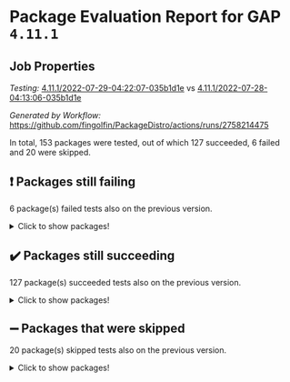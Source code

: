 # Package Evaluation Report for GAP `4.11.1`

## Job Properties

*Testing:* [4.11.1/2022-07-29-04:22:07-035b1d1e](https://github.com/fingolfin/PackageDistro/blob/data/reports/4.11.1/2022-07-29-04:22:07-035b1d1e) vs [4.11.1/2022-07-28-04:13:06-035b1d1e](https://github.com/fingolfin/PackageDistro/blob/data/reports/4.11.1/2022-07-28-04:13:06-035b1d1e)

*Generated by Workflow:* https://github.com/fingolfin/PackageDistro/actions/runs/2758214475

In total, 153 packages were tested, out of which 127 succeeded, 6 failed and 20 were skipped.

## :exclamation: Packages still failing

6 package(s) failed tests also on the previous version.
<details><summary>Click to show packages!</summary>

- fining 1.4.1 [(failure)](https://github.com/fingolfin/PackageDistro/runs/7572639936?check_suite_focus=true)
- francy 1.2.4 [(failure)](https://github.com/fingolfin/PackageDistro/runs/7572640274?check_suite_focus=true)
- hap 1.44 [(failure)](https://github.com/fingolfin/PackageDistro/runs/7572640834?check_suite_focus=true)
- packagemanager 1.2 [(failure)](https://github.com/fingolfin/PackageDistro/runs/7572642722?check_suite_focus=true)
- recog 1.3.2 [(failure)](https://github.com/fingolfin/PackageDistro/runs/7572643423?check_suite_focus=true)
- semigroups 4.0.0 [(failure)](https://github.com/fingolfin/PackageDistro/runs/7572643627?check_suite_focus=true)
</details>

## :heavy_check_mark: Packages still succeeding

127 package(s) succeeded tests also on the previous version.
<details><summary>Click to show packages!</summary>

- ace 5.4 [(success)](https://github.com/fingolfin/PackageDistro/runs/7572637722?check_suite_focus=true)
- aclib 1.3.2 [(success)](https://github.com/fingolfin/PackageDistro/runs/7572637792?check_suite_focus=true)
- agt 0.2 [(success)](https://github.com/fingolfin/PackageDistro/runs/7572637841?check_suite_focus=true)
- alnuth 3.2.1 [(success)](https://github.com/fingolfin/PackageDistro/runs/7572637898?check_suite_focus=true)
- anupq 3.2.6 [(success)](https://github.com/fingolfin/PackageDistro/runs/7572637961?check_suite_focus=true)
- atlasrep 2.1.2 [(success)](https://github.com/fingolfin/PackageDistro/runs/7572638016?check_suite_focus=true)
- autodoc 2022.07.10 [(success)](https://github.com/fingolfin/PackageDistro/runs/7572638087?check_suite_focus=true)
- automata 1.15 [(success)](https://github.com/fingolfin/PackageDistro/runs/7572638153?check_suite_focus=true)
- automgrp 1.3.2 [(success)](https://github.com/fingolfin/PackageDistro/runs/7572638217?check_suite_focus=true)
- autpgrp 1.10.2 [(success)](https://github.com/fingolfin/PackageDistro/runs/7572638311?check_suite_focus=true)
- cap 2022.06-05 [(success)](https://github.com/fingolfin/PackageDistro/runs/7572638375?check_suite_focus=true)
- caratinterface 2.3.3 [(success)](https://github.com/fingolfin/PackageDistro/runs/7572638413?check_suite_focus=true)
- cddinterface 2020.06.24 [(success)](https://github.com/fingolfin/PackageDistro/runs/7572638489?check_suite_focus=true)
- circle 1.6.5 [(success)](https://github.com/fingolfin/PackageDistro/runs/7572638554?check_suite_focus=true)
- classicpres 1.22 [(success)](https://github.com/fingolfin/PackageDistro/runs/7572638618?check_suite_focus=true)
- cohomolo 1.6.10 [(success)](https://github.com/fingolfin/PackageDistro/runs/7572638667?check_suite_focus=true)
- congruence 1.2.4 [(success)](https://github.com/fingolfin/PackageDistro/runs/7572638737?check_suite_focus=true)
- corelg 1.56 [(success)](https://github.com/fingolfin/PackageDistro/runs/7572638808?check_suite_focus=true)
- crime 1.6 [(success)](https://github.com/fingolfin/PackageDistro/runs/7572638870?check_suite_focus=true)
- crisp 1.4.5 [(success)](https://github.com/fingolfin/PackageDistro/runs/7572638915?check_suite_focus=true)
- crypting 0.10 [(success)](https://github.com/fingolfin/PackageDistro/runs/7572638958?check_suite_focus=true)
- cryst 4.1.24 [(success)](https://github.com/fingolfin/PackageDistro/runs/7572639011?check_suite_focus=true)
- crystcat 1.1.9 [(success)](https://github.com/fingolfin/PackageDistro/runs/7572639056?check_suite_focus=true)
- ctbllib 1.3.4 [(success)](https://github.com/fingolfin/PackageDistro/runs/7572639121?check_suite_focus=true)
- cubefree 1.19 [(success)](https://github.com/fingolfin/PackageDistro/runs/7572639174?check_suite_focus=true)
- curlinterface 2.2.2 [(success)](https://github.com/fingolfin/PackageDistro/runs/7572639245?check_suite_focus=true)
- cvec 2.7.5 [(success)](https://github.com/fingolfin/PackageDistro/runs/7572639294?check_suite_focus=true)
- datastructures 0.2.7 [(success)](https://github.com/fingolfin/PackageDistro/runs/7572639346?check_suite_focus=true)
- deepthought 1.0.5 [(success)](https://github.com/fingolfin/PackageDistro/runs/7572639400?check_suite_focus=true)
- design 1.7 [(success)](https://github.com/fingolfin/PackageDistro/runs/7572639462?check_suite_focus=true)
- difsets 2.3.1 [(success)](https://github.com/fingolfin/PackageDistro/runs/7572639508?check_suite_focus=true)
- digraphs 1.5.3 [(success)](https://github.com/fingolfin/PackageDistro/runs/7572639545?check_suite_focus=true)
- edim 1.3.5 [(success)](https://github.com/fingolfin/PackageDistro/runs/7572639585?check_suite_focus=true)
- example 4.3.1 [(success)](https://github.com/fingolfin/PackageDistro/runs/7572639643?check_suite_focus=true)
- factint 1.6.3 [(success)](https://github.com/fingolfin/PackageDistro/runs/7572639692?check_suite_focus=true)
- ferret 1.0.8 [(success)](https://github.com/fingolfin/PackageDistro/runs/7572639756?check_suite_focus=true)
- fga 1.4.0 [(success)](https://github.com/fingolfin/PackageDistro/runs/7572639822?check_suite_focus=true)
- float 1.0.3 [(success)](https://github.com/fingolfin/PackageDistro/runs/7572639993?check_suite_focus=true)
- format 1.4.3 [(success)](https://github.com/fingolfin/PackageDistro/runs/7572640039?check_suite_focus=true)
- forms 1.2.8 [(success)](https://github.com/fingolfin/PackageDistro/runs/7572640110?check_suite_focus=true)
- fplsa 1.2.5 [(success)](https://github.com/fingolfin/PackageDistro/runs/7572640161?check_suite_focus=true)
- fr 2.4.8 [(success)](https://github.com/fingolfin/PackageDistro/runs/7572640213?check_suite_focus=true)
- fwtree 1.3 [(success)](https://github.com/fingolfin/PackageDistro/runs/7572640323?check_suite_focus=true)
- gbnp 1.0.5 [(success)](https://github.com/fingolfin/PackageDistro/runs/7572640402?check_suite_focus=true)
- generalizedmorphismsforcap 2022.05-01 [(success)](https://github.com/fingolfin/PackageDistro/runs/7572640480?check_suite_focus=true)
- genss 1.6.6 [(success)](https://github.com/fingolfin/PackageDistro/runs/7572640533?check_suite_focus=true)
- gradedringforhomalg 2022.06-01 [(success)](https://github.com/fingolfin/PackageDistro/runs/7572640595?check_suite_focus=true)
- grape 4.8.5 [(success)](https://github.com/fingolfin/PackageDistro/runs/7572640651?check_suite_focus=true)
- groupoids 1.69 [(success)](https://github.com/fingolfin/PackageDistro/runs/7572640694?check_suite_focus=true)
- grpconst 2.6.2 [(success)](https://github.com/fingolfin/PackageDistro/runs/7572640726?check_suite_focus=true)
- guarana 0.96.3 [(success)](https://github.com/fingolfin/PackageDistro/runs/7572640764?check_suite_focus=true)
- guava 3.16 [(success)](https://github.com/fingolfin/PackageDistro/runs/7572640800?check_suite_focus=true)
- hapcryst 0.1.14 [(success)](https://github.com/fingolfin/PackageDistro/runs/7572640878?check_suite_focus=true)
- hecke 1.5.3 [(success)](https://github.com/fingolfin/PackageDistro/runs/7572640927?check_suite_focus=true)
- help 3.5 [(success)](https://github.com/fingolfin/PackageDistro/runs/7572640967?check_suite_focus=true)
- idrel 2.44 [(success)](https://github.com/fingolfin/PackageDistro/runs/7572641009?check_suite_focus=true)
- images 1.3.1 [(success)](https://github.com/fingolfin/PackageDistro/runs/7572641069?check_suite_focus=true)
- intpic 0.3.0 [(success)](https://github.com/fingolfin/PackageDistro/runs/7572641119?check_suite_focus=true)
- io 4.7.2 [(success)](https://github.com/fingolfin/PackageDistro/runs/7572641173?check_suite_focus=true)
- irredsol 1.4.3 [(success)](https://github.com/fingolfin/PackageDistro/runs/7572641220?check_suite_focus=true)
- json 2.1.0 [(success)](https://github.com/fingolfin/PackageDistro/runs/7572641276?check_suite_focus=true)
- jupyterkernel 1.4.1 [(success)](https://github.com/fingolfin/PackageDistro/runs/7572641326?check_suite_focus=true)
- jupyterviz 1.5.1 [(success)](https://github.com/fingolfin/PackageDistro/runs/7572641385?check_suite_focus=true)
- kan 1.34 [(success)](https://github.com/fingolfin/PackageDistro/runs/7572641438?check_suite_focus=true)
- kbmag 1.5.9 [(success)](https://github.com/fingolfin/PackageDistro/runs/7572641499?check_suite_focus=true)
- laguna 3.9.5 [(success)](https://github.com/fingolfin/PackageDistro/runs/7572641564?check_suite_focus=true)
- liealgdb 2.2.1 [(success)](https://github.com/fingolfin/PackageDistro/runs/7572641610?check_suite_focus=true)
- liepring 2.6 [(success)](https://github.com/fingolfin/PackageDistro/runs/7572641672?check_suite_focus=true)
- liering 2.4.2 [(success)](https://github.com/fingolfin/PackageDistro/runs/7572641725?check_suite_focus=true)
- linearalgebraforcap 2022.06-03 [(success)](https://github.com/fingolfin/PackageDistro/runs/7572641770?check_suite_focus=true)
- loops 3.4.1 [(success)](https://github.com/fingolfin/PackageDistro/runs/7572641805?check_suite_focus=true)
- lpres 1.0.3 [(success)](https://github.com/fingolfin/PackageDistro/runs/7572641849?check_suite_focus=true)
- majoranaalgebras 1.4 [(success)](https://github.com/fingolfin/PackageDistro/runs/7572641924?check_suite_focus=true)
- mapclass 1.4.5 [(success)](https://github.com/fingolfin/PackageDistro/runs/7572641981?check_suite_focus=true)
- matgrp 0.64 [(success)](https://github.com/fingolfin/PackageDistro/runs/7572642039?check_suite_focus=true)
- modisom 2.5.2 [(success)](https://github.com/fingolfin/PackageDistro/runs/7572642088?check_suite_focus=true)
- modulepresentationsforcap 2022.05-03 [(success)](https://github.com/fingolfin/PackageDistro/runs/7572642144?check_suite_focus=true)
- monoidalcategories 2022.06-07 [(success)](https://github.com/fingolfin/PackageDistro/runs/7572642199?check_suite_focus=true)
- nconvex 2020.11-04 [(success)](https://github.com/fingolfin/PackageDistro/runs/7572642246?check_suite_focus=true)
- nilmat 1.4.1 [(success)](https://github.com/fingolfin/PackageDistro/runs/7572642299?check_suite_focus=true)
- nock 1.5 [(success)](https://github.com/fingolfin/PackageDistro/runs/7572642350?check_suite_focus=true)
- normalizinterface 1.3.3 [(success)](https://github.com/fingolfin/PackageDistro/runs/7572642397?check_suite_focus=true)
- nq 2.5.8 [(success)](https://github.com/fingolfin/PackageDistro/runs/7572642463?check_suite_focus=true)
- numericalsgps 1.3.0 [(success)](https://github.com/fingolfin/PackageDistro/runs/7572642524?check_suite_focus=true)
- openmath 11.5.1 [(success)](https://github.com/fingolfin/PackageDistro/runs/7572642600?check_suite_focus=true)
- orb 4.8.4 [(success)](https://github.com/fingolfin/PackageDistro/runs/7572642668?check_suite_focus=true)
- patternclass 2.4.2 [(success)](https://github.com/fingolfin/PackageDistro/runs/7572642801?check_suite_focus=true)
- permut 2.0.4 [(success)](https://github.com/fingolfin/PackageDistro/runs/7572642883?check_suite_focus=true)
- polenta 1.3.10 [(success)](https://github.com/fingolfin/PackageDistro/runs/7572642940?check_suite_focus=true)
- polymaking 0.8.6 [(success)](https://github.com/fingolfin/PackageDistro/runs/7572642992?check_suite_focus=true)
- primgrp 3.4.2 [(success)](https://github.com/fingolfin/PackageDistro/runs/7572643046?check_suite_focus=true)
- profiling 2.5.0 [(success)](https://github.com/fingolfin/PackageDistro/runs/7572643104?check_suite_focus=true)
- qpa 1.33 [(success)](https://github.com/fingolfin/PackageDistro/runs/7572643162?check_suite_focus=true)
- quagroup 1.8.3 [(success)](https://github.com/fingolfin/PackageDistro/runs/7572643228?check_suite_focus=true)
- radiroot 2.9 [(success)](https://github.com/fingolfin/PackageDistro/runs/7572643275?check_suite_focus=true)
- rcwa 4.6.4 [(success)](https://github.com/fingolfin/PackageDistro/runs/7572643316?check_suite_focus=true)
- rds 1.8 [(success)](https://github.com/fingolfin/PackageDistro/runs/7572643375?check_suite_focus=true)
- repndecomp 1.2.1 [(success)](https://github.com/fingolfin/PackageDistro/runs/7572643473?check_suite_focus=true)
- repsn 3.1.0 [(success)](https://github.com/fingolfin/PackageDistro/runs/7572643521?check_suite_focus=true)
- resclasses 4.7.2 [(success)](https://github.com/fingolfin/PackageDistro/runs/7572643550?check_suite_focus=true)
- scscp 2.3.1 [(success)](https://github.com/fingolfin/PackageDistro/runs/7572643587?check_suite_focus=true)
- sglppow 2.2 [(success)](https://github.com/fingolfin/PackageDistro/runs/7572643662?check_suite_focus=true)
- sgpviz 0.999.5 [(success)](https://github.com/fingolfin/PackageDistro/runs/7572643701?check_suite_focus=true)
- simpcomp 2.1.14 [(success)](https://github.com/fingolfin/PackageDistro/runs/7572643733?check_suite_focus=true)
- singular 2020.12.18 [(success)](https://github.com/fingolfin/PackageDistro/runs/7572643775?check_suite_focus=true)
- sla 1.5.3 [(success)](https://github.com/fingolfin/PackageDistro/runs/7572643812?check_suite_focus=true)
- smallgrp 1.5 [(success)](https://github.com/fingolfin/PackageDistro/runs/7572643859?check_suite_focus=true)
- smallsemi 0.6.13 [(success)](https://github.com/fingolfin/PackageDistro/runs/7572643934?check_suite_focus=true)
- sonata 2.9.4 [(success)](https://github.com/fingolfin/PackageDistro/runs/7572643995?check_suite_focus=true)
- sophus 1.25 [(success)](https://github.com/fingolfin/PackageDistro/runs/7572644068?check_suite_focus=true)
- spinsym 1.5.2 [(success)](https://github.com/fingolfin/PackageDistro/runs/7572644126?check_suite_focus=true)
- symbcompcc 1.3.2 [(success)](https://github.com/fingolfin/PackageDistro/runs/7572644213?check_suite_focus=true)
- thelma 1.3 [(success)](https://github.com/fingolfin/PackageDistro/runs/7572644275?check_suite_focus=true)
- tomlib 1.2.9 [(success)](https://github.com/fingolfin/PackageDistro/runs/7572644364?check_suite_focus=true)
- toric 1.9.5 [(success)](https://github.com/fingolfin/PackageDistro/runs/7572644412?check_suite_focus=true)
- transgrp 3.6.2 [(success)](https://github.com/fingolfin/PackageDistro/runs/7572644484?check_suite_focus=true)
- ugaly 4.0.2 [(success)](https://github.com/fingolfin/PackageDistro/runs/7572644543?check_suite_focus=true)
- unipot 1.5 [(success)](https://github.com/fingolfin/PackageDistro/runs/7572644603?check_suite_focus=true)
- unitlib 4.1.0 [(success)](https://github.com/fingolfin/PackageDistro/runs/7572644671?check_suite_focus=true)
- utils 0.74 [(success)](https://github.com/fingolfin/PackageDistro/runs/7572644747?check_suite_focus=true)
- uuid 0.7 [(success)](https://github.com/fingolfin/PackageDistro/runs/7572644818?check_suite_focus=true)
- walrus 0.9991 [(success)](https://github.com/fingolfin/PackageDistro/runs/7572644900?check_suite_focus=true)
- wedderga 4.10.2 [(success)](https://github.com/fingolfin/PackageDistro/runs/7572644954?check_suite_focus=true)
- xmod 2.88 [(success)](https://github.com/fingolfin/PackageDistro/runs/7572645002?check_suite_focus=true)
- xmodalg 1.22 [(success)](https://github.com/fingolfin/PackageDistro/runs/7572645062?check_suite_focus=true)
- yangbaxter 0.10.0 [(success)](https://github.com/fingolfin/PackageDistro/runs/7572645133?check_suite_focus=true)
- zeromqinterface 0.13 [(success)](https://github.com/fingolfin/PackageDistro/runs/7572645184?check_suite_focus=true)
</details>

## :heavy_minus_sign: Packages that were skipped

20 package(s) skipped tests also on the previous version.
<details><summary>Click to show packages!</summary>

- 4ti2interface 2022.03-01 [(skipped)](https://github.com/fingolfin/PackageDistro/runs/7572564647?check_suite_focus=true)
- browse 1.8.14 [(skipped)](https://github.com/fingolfin/PackageDistro/runs/7572564647?check_suite_focus=true)
- examplesforhomalg 2022.03-01 [(skipped)](https://github.com/fingolfin/PackageDistro/runs/7572564647?check_suite_focus=true)
- gapdoc 1.6.5 [(skipped)](https://github.com/fingolfin/PackageDistro/runs/7572564647?check_suite_focus=true)
- gauss 2022.03-01 [(skipped)](https://github.com/fingolfin/PackageDistro/runs/7572564647?check_suite_focus=true)
- gaussforhomalg 2022.03-01 [(skipped)](https://github.com/fingolfin/PackageDistro/runs/7572564647?check_suite_focus=true)
- gradedmodules 2022.03-01 [(skipped)](https://github.com/fingolfin/PackageDistro/runs/7572564647?check_suite_focus=true)
- homalg 2022.03-01 [(skipped)](https://github.com/fingolfin/PackageDistro/runs/7572564647?check_suite_focus=true)
- homalgtocas 2022.03-01 [(skipped)](https://github.com/fingolfin/PackageDistro/runs/7572564647?check_suite_focus=true)
- io_forhomalg 2022.03-01 [(skipped)](https://github.com/fingolfin/PackageDistro/runs/7572564647?check_suite_focus=true)
- itc 1.5.1 [(skipped)](https://github.com/fingolfin/PackageDistro/runs/7572564647?check_suite_focus=true)
- localizeringforhomalg 2022.03-01 [(skipped)](https://github.com/fingolfin/PackageDistro/runs/7572564647?check_suite_focus=true)
- matricesforhomalg 2022.06-01 [(skipped)](https://github.com/fingolfin/PackageDistro/runs/7572564647?check_suite_focus=true)
- modules 2022.03-01 [(skipped)](https://github.com/fingolfin/PackageDistro/runs/7572564647?check_suite_focus=true)
- polycyclic 2.16 [(skipped)](https://github.com/fingolfin/PackageDistro/runs/7572564647?check_suite_focus=true)
- ringsforhomalg 2022.04-01 [(skipped)](https://github.com/fingolfin/PackageDistro/runs/7572564647?check_suite_focus=true)
- sco 2022.03-01 [(skipped)](https://github.com/fingolfin/PackageDistro/runs/7572564647?check_suite_focus=true)
- toolsforhomalg 2022.05-01 [(skipped)](https://github.com/fingolfin/PackageDistro/runs/7572564647?check_suite_focus=true)
- toricvarieties 2022.03.23 [(skipped)](https://github.com/fingolfin/PackageDistro/runs/7572564647?check_suite_focus=true)
- xgap 4.31 [(skipped)](https://github.com/fingolfin/PackageDistro/runs/7572564647?check_suite_focus=true)
</details>

